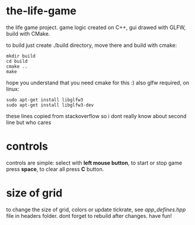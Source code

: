 # the-life-game
the life game project. game logic created on C++, gui drawed with GLFW, build with CMake. 

to build just create ./build directory, move there and build with cmake:
```
mkdir build
cd build 
cmake ..
make
```
hope you understand that you need cmake for this :)
also glfw required, on linux:
```
sudo apt-get install libglfw3
sudo apt-get install libglfw3-dev
```
these lines copied from stackoverflow so i dont really know about second line but who cares

# controls
controls are simple: select with **left mouse button**, to start or stop game press **space**, to clear all press **C** button.

# size of grid
to change the size of grid, colors or update tickrate, see *app_defines.hpp* file in headers folder. dont forget to rebuild after changes.
have fun!
